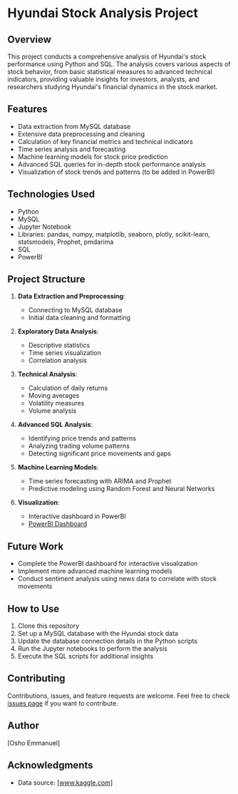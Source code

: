# Hyundai Stock Analysis Project

## Overview
This project conducts a comprehensive analysis of Hyundai's stock performance using Python and SQL. The analysis covers various aspects of stock behavior, from basic statistical measures to advanced technical indicators, providing valuable insights for investors, analysts, and researchers studying Hyundai's financial dynamics in the stock market.

## Features
- Data extraction from MySQL database
- Extensive data preprocessing and cleaning
- Calculation of key financial metrics and technical indicators
- Time series analysis and forecasting
- Machine learning models for stock price prediction
- Advanced SQL queries for in-depth stock performance analysis
- Visualization of stock trends and patterns (to be added in PowerBI)

## Technologies Used
- Python
- MySQL
- Jupyter Notebook
- Libraries: pandas, numpy, matplotlib, seaborn, plotly, scikit-learn, statsmodels, Prophet, pmdarima
- SQL
- PowerBI 

## Project Structure
1. **Data Extraction and Preprocessing**: 
   - Connecting to MySQL database
   - Initial data cleaning and formatting

2. **Exploratory Data Analysis**:
   - Descriptive statistics
   - Time series visualization
   - Correlation analysis

3. **Technical Analysis**:
   - Calculation of daily returns
   - Moving averages
   - Volatility measures
   - Volume analysis

4. **Advanced SQL Analysis**:
   - Identifying price trends and patterns
   - Analyzing trading volume patterns
   - Detecting significant price movements and gaps

5. **Machine Learning Models**:
   - Time series forecasting with ARIMA and Prophet
   - Predictive modeling using Random Forest and Neural Networks

6. **Visualization**:
   - Interactive dashboard in PowerBI
   - [PowerBI Dashboard ]([link-to-your-BI-Dashboard](https://app.powerbi.com/groups/me/reports/0e1e3170-ec06-4f54-b10f-33ea484c364e/ReportSection7d58566dd60a0b1e08d2?experience=power-bi))


## Future Work
- Complete the PowerBI dashboard for interactive visualization
- Implement more advanced machine learning models
- Conduct sentiment analysis using news data to correlate with stock movements

## How to Use
1. Clone this repository
2. Set up a MySQL database with the Hyundai stock data
3. Update the database connection details in the Python scripts
4. Run the Jupyter notebooks to perform the analysis
5. Execute the SQL scripts for additional insights

## Contributing
Contributions, issues, and feature requests are welcome. Feel free to check [issues page]([link-to-your-issues-page](https://github.com/Oshbaby/Hyandai-Stock-Analysis/issues)) if you want to contribute.

## Author
[Osho Emmanuel]


## Acknowledgments
- Data source: [www.kaggle.com]
